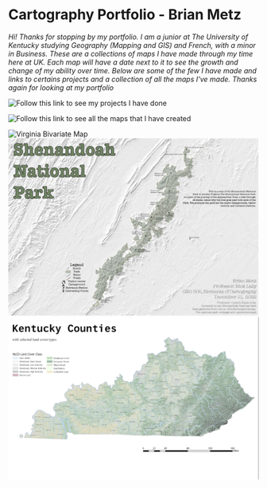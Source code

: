 # Cartography Portfolio - Brian Metz

*Hi! Thanks for stopping by my portfolio. I am a junior at The University of Kentucky studying Geography (Mapping and GIS) and French, with a minor in Business. These are a collections of maps I have made through my time here at UK. Each map will have a date next to it to see the growth and change of my ability over time. Below are some of the few I have made and links to certains projects and a collection of all the maps I've made. Thanks again for looking at my portfolio*

![Follow this link to see my projects I have done](Projects)



![Follow this link to see all the maps that I have created](Map_Library)



![Virginia Bivariate Map](./Maps/Lab3-01.png) ![Shenandoah National Park Map](./Maps/FinalShenV2-01.png) ![Kentucky Land Cover Map](./Maps/KyLandcover.jpg)
